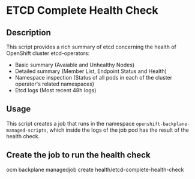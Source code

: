# ETCD Complete Health Check

## Description

This script provides a rich summary of etcd concerning the health of OpenShift cluster etcd-operators:

- Basic summary (Avaiable and Unhealthy Nodes)
- Detailed summary (Member List, Endpoint Status and Health)
- Namespace inspection (Status of all pods in each of the cluster operator's related namespaces)
- Etcd logs (Most recent 48h logs)

## Usage
This script creates a job that runs in the namespace `openshift-backplane-managed-scripts`, which inside the logs of the job pod has the result of the health check.

## Create the job to run the health check
ocm backplane managedjob create health/etcd-complete-health-check